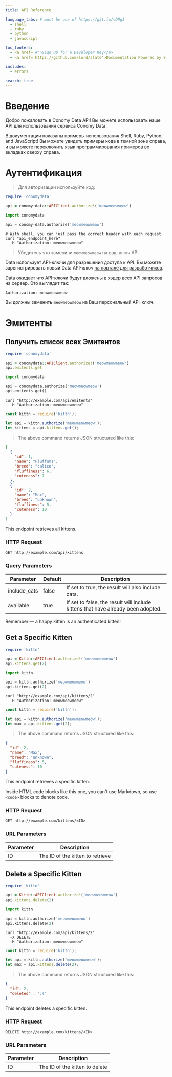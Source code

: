 ```yaml
---
title: API Reference

language_tabs: # must be one of https://git.io/vQNgJ
  - shell
  - ruby
  - python
  - javascript

toc_footers:
  - <a href='#'>Sign Up for a Developer Key</a>
  - <a href='https://github.com/lord/slate'>Documentation Powered by Slate</a>

includes:
  - errors

search: true
---
```


# Введение

Добро пожаловать в  Conomy Data  API!   Вы можете использовать наше API для использования сервиса Conomy Data.

В документации показаны примеры использования Shell, Ruby, Python, and JavaScript! Вы можете увидеть примеры кода в темной зоне справа, и вы можете переключить язык программирования примеров во вкладках сверху справа.

# Аутентификация

> Для авторизации используйте код:

```ruby
require 'conomydata'

api = conomy-data::APIClient.authorize!('meowmeowmeow')
```

```python
import conomydata

api = conomy-data.authorize('meowmeowmeow')
```

```shell
# With shell, you can just pass the correct header with each request
curl "api_endpoint_here"
  -H "Authorization: meowmeowmeow"
```

> Убедитесь что заменили `meowmeowmeow` на ваш ключ API.

Data использует API-ключи для разрешения доступа к API. Вы можете зарегистрировать новый Data API-ключ [на портале для разработчиков](http://conomy.ru/developers).

Data ожидает что API-ключи будут вложены в хэдер всех API запросов на сервер. Это выглядит так:

`Authorization: meowmeowmeow`

<aside class="notice">
Вы должны заменить <code>meowmeowmeow</code> на Ваш персональный API-ключ.
</aside>

# Эмитенты

## Получить список всех Эмитентов

```ruby
require 'conomydata'

api = conomydata::APIClient.authorize!('meowmeowmeow')
api.emitents.get
```

```python
import conomydata

api = conomydata.authorize('meowmeowmeow')
api.emitents.get()
```

```shell
curl "http://example.com/api/emitents"
  -H "Authorization: meowmeowmeow"
```

```javascript
const kittn = require('kittn');

let api = kittn.authorize('meowmeowmeow');
let kittens = api.kittens.get();
```

> The above command returns JSON structured like this:

```json
[
  {
    "id": 1,
    "name": "Fluffums",
    "breed": "calico",
    "fluffiness": 6,
    "cuteness": 7
  },
  {
    "id": 2,
    "name": "Max",
    "breed": "unknown",
    "fluffiness": 5,
    "cuteness": 10
  }
]
```

This endpoint retrieves all kittens.

### HTTP Request

`GET http://example.com/api/kittens`

### Query Parameters

Parameter | Default | Description
--------- | ------- | -----------
include_cats | false | If set to true, the result will also include cats.
available | true | If set to false, the result will include kittens that have already been adopted.

<aside class="success">
Remember — a happy kitten is an authenticated kitten!
</aside>

## Get a Specific Kitten

```ruby
require 'kittn'

api = Kittn::APIClient.authorize!('meowmeowmeow')
api.kittens.get(2)
```

```python
import kittn

api = kittn.authorize('meowmeowmeow')
api.kittens.get(2)
```

```shell
curl "http://example.com/api/kittens/2"
  -H "Authorization: meowmeowmeow"
```

```javascript
const kittn = require('kittn');

let api = kittn.authorize('meowmeowmeow');
let max = api.kittens.get(2);
```

> The above command returns JSON structured like this:

```json
{
  "id": 2,
  "name": "Max",
  "breed": "unknown",
  "fluffiness": 5,
  "cuteness": 10
}
```

This endpoint retrieves a specific kitten.

<aside class="warning">Inside HTML code blocks like this one, you can't use Markdown, so use <code>&lt;code&gt;</code> blocks to denote code.</aside>

### HTTP Request

`GET http://example.com/kittens/<ID>`

### URL Parameters

Parameter | Description
--------- | -----------
ID | The ID of the kitten to retrieve

## Delete a Specific Kitten

```ruby
require 'kittn'

api = Kittn::APIClient.authorize!('meowmeowmeow')
api.kittens.delete(2)
```

```python
import kittn

api = kittn.authorize('meowmeowmeow')
api.kittens.delete(2)
```

```shell
curl "http://example.com/api/kittens/2"
  -X DELETE
  -H "Authorization: meowmeowmeow"
```

```javascript
const kittn = require('kittn');

let api = kittn.authorize('meowmeowmeow');
let max = api.kittens.delete(2);
```

> The above command returns JSON structured like this:

```json
{
  "id": 2,
  "deleted" : ":("
}
```

This endpoint deletes a specific kitten.

### HTTP Request

`DELETE http://example.com/kittens/<ID>`

### URL Parameters

Parameter | Description
--------- | -----------
ID | The ID of the kitten to delete

